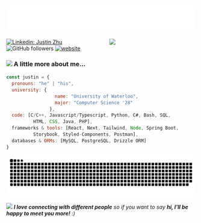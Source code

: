 <h1 align="center">
  <img src="https://github.com/JustinZhucs/JustinZhucs/blob/main/name.svg" alt="Justin Zhu" />
</h1>

<img align='right' src="https://media.giphy.com/media/M9gbBd9nbDrOTu1Mqx/giphy.gif" width="230">

[![Linkedin: Justin Zhu](https://img.shields.io/badge/-linkedin:justin-blue?style=flat-square&logo=Linkedin&logoColor=white&link=https://www.linkedin.com/in/anmol-p-singh/)](https://www.linkedin.com/in/chenshuo-zhu/)
![GitHub followers](https://img.shields.io/github/followers/JustinZhucs?label=Follow&style=social)
[![website](https://img.shields.io/badge/Website-46a2f1.svg?&style=flat-square&logo=Google-Chrome&logoColor=white&https://personal-site-justin.vercel.app/)](https://personal-site-justin.vercel.app/)



### <img src="https://media.giphy.com/media/WUlplcMpOCEmTGBtBW/giphy.gif" width="30"> A little more about me...  

```javascript
const justin = {
  pronouns: "he" | "his",
  university: {
                  name: "University of Waterloo",
                  major: "Computer Science '28"
                },
  code: [C/C++, Javascript/Typescript, Python, C#, Bash, SQL,
          HTML, CSS, Java, PHP],
  frameworks & tools: [React, Next, Tailwind, Node, Spring Boot,
          Storybook, Styled-Components, Postman],
  databases & ORMs: [MySQL, PostgreSQL, Drizzle ORM]
}
```
<div align="center">
  
  
</div>

![snake gif](https://github.com/JustinZhucs/JustinZhucs/blob/output/github-snake-dark.svg)


<img src="https://media.giphy.com/media/LnQjpWaON8nhr21vNW/giphy.gif" width="60"> <em><b>I love connecting with different people</b> so if you want to say <b>hi, I'll be happy to meet you more!</b> :)</em>



<!--
**JustinZhucs/JustinZhucs** is a ✨ _special_ ✨ repository because its `README.md` (this file) appears on your GitHub profile.

Here are some ideas to get you started:

- 🔭 I’m currently working on ...
- 🌱 I’m currently learning ...
- 👯 I’m looking to collaborate on ...
- 🤔 I’m looking for help with ...
- 💬 Ask me about ...
- 📫 How to reach me: ...
- 😄 Pronouns: ...
- ⚡ Fun fact: ...

👇 Hit in your console or terminal to connect with me.

```bash
npx justinzhu
```
-->
